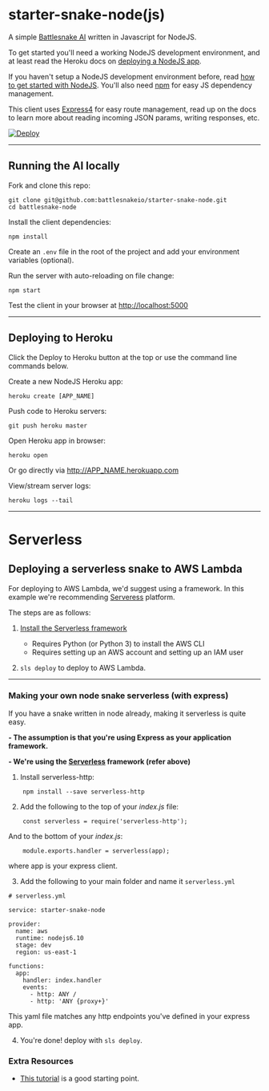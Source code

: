 # starter-snake-node(js)

A simple [Battlesnake AI](https://battlesnake.io) written in Javascript for NodeJS.

To get started you'll need a working NodeJS development environment, and at least read the Heroku docs on [deploying a NodeJS app](https://devcenter.heroku.com/articles/getting-started-with-nodejs).

If you haven't setup a NodeJS development environment before, read [how to get started with NodeJS](http://nodejs.org/documentation/tutorials/). You'll also need [npm](https://www.npmjs.com/) for easy JS dependency management.

This client uses [Express4](http://expressjs.com/en/4x/api.html) for easy route management, read up on the docs to learn more about reading incoming JSON params, writing responses, etc.

[![Deploy](https://www.herokucdn.com/deploy/button.png)](https://heroku.com/deploy)


---

## Running the AI locally

Fork and clone this repo:

```shell
git clone git@github.com:battlesnakeio/starter-snake-node.git
cd battlesnake-node
```

Install the client dependencies:

```shell
npm install
```

Create an `.env` file in the root of the project and add your environment variables (optional).

Run the server with auto-reloading on file change:

```shell
npm start
```

Test the client in your browser at <http://localhost:5000>

---

## Deploying to Heroku

Click the Deploy to Heroku button at the top or use the command line commands below.

Create a new NodeJS Heroku app:

```shell
heroku create [APP_NAME]
```

Push code to Heroku servers:

```shell
git push heroku master
```

Open Heroku app in browser:

```shell
heroku open
```

Or go directly via <http://APP_NAME.herokuapp.com>

View/stream server logs:

```shell
heroku logs --tail
```

---
# Serverless

## Deploying a serverless snake to AWS Lambda

For deploying to AWS Lambda, we'd suggest using a framework. In this example we're recommending [Serveress](https://serverless.com) platform.

The steps are as follows:

1. [Install the Serverless framework](https://serverless.com/blog/anatomy-of-a-serverless-app/#setup)

    * Requires Python (or Python 3) to install the AWS CLI
    * Requires setting up an AWS account and setting up an IAM user

1. `sls deploy` to deploy to AWS Lambda.



---


### Making your own node snake serverless (with express)

If you have a snake written in node already, making it serverless is quite easy.

**- The assumption is that you're using Express as your application framework.**

**- We're using the [Serverless](https://serverless.com) framework (refer above)**



1. Install serverless-http:
```
    npm install --save serverless-http
```

2. Add the following to the top of your _index.js_ file:

```
    const serverless = require('serverless-http');
```

And to the bottom of your _index.js_:

```
    module.exports.handler = serverless(app);
```

where app is your express client.

3. Add the following to your main folder and name it `serverless.yml`

```
# serverless.yml

service: starter-snake-node

provider:
  name: aws
  runtime: nodejs6.10
  stage: dev
  region: us-east-1

functions:
  app:
    handler: index.handler
    events:
      - http: ANY /
      - http: 'ANY {proxy+}'
```

This yaml file matches any http endpoints you've defined in your express app.

4. You're done! deploy with `sls deploy`.

### Extra Resources

- [This tutorial](https://serverless.com/blog/serverless-express-rest-api/) is a good starting point.